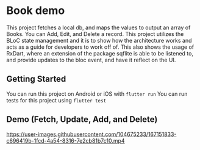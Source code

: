 # Book demo

This project fetches a local db, and maps the values to output an array of Books. You can Add, Edit, and Delete a record. This project utilizes the BLoC state management and it is to show how the architecture works and acts as a guide for developers to work off of. This also shows the usage of RxDart, where an extension of the package sqflite is able to be listened to, and provide updates to the bloc event, and have it reflect on the UI.

## Getting Started

You can run this project on Android or iOS with `flutter run`
You can run tests for this project using `flutter test`

## Demo (Fetch, Update, Add, and Delete)



https://user-images.githubusercontent.com/104675233/167151833-c696419b-1fcd-4a54-8316-7e2cb81b7c10.mp4

